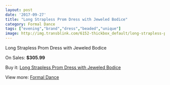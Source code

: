 ```yaml
---
layout: post
date: '2017-09-27'
title: "Long Strapless Prom Dress with Jeweled Bodice"
category: Formal Dance
tags: ["evening","brand","dress","beaded","unique"]
image: http://img.transblink.com/6152-thickbox_default/long-strapless-prom-dress-with-jeweled-bodice.jpg
---
```

Long Strapless Prom Dress with Jeweled Bodice

On Sales: **$305.99**
<a href="https://www.transblink.com/en/formal-dance/1990-long-strapless-prom-dress-with-jeweled-bodice.html"><amp-img layout="responsive" width="600" height="600" src="//img.transblink.com/6152-thickbox_default/long-strapless-prom-dress-with-jeweled-bodice.jpg" alt="Long Strapless Prom Dress with Jeweled Bodice 0" /></a>
<a href="https://www.transblink.com/en/formal-dance/1990-long-strapless-prom-dress-with-jeweled-bodice.html"><amp-img layout="responsive" width="600" height="600" src="//img.transblink.com/6154-thickbox_default/long-strapless-prom-dress-with-jeweled-bodice.jpg" alt="Long Strapless Prom Dress with Jeweled Bodice 1" /></a>
<a href="https://www.transblink.com/en/formal-dance/1990-long-strapless-prom-dress-with-jeweled-bodice.html"><amp-img layout="responsive" width="600" height="600" src="//img.transblink.com/6153-thickbox_default/long-strapless-prom-dress-with-jeweled-bodice.jpg" alt="Long Strapless Prom Dress with Jeweled Bodice 2" /></a>

Buy it: [Long Strapless Prom Dress with Jeweled Bodice](https://www.transblink.com/en/formal-dance/1990-long-strapless-prom-dress-with-jeweled-bodice.html "Long Strapless Prom Dress with Jeweled Bodice")

View more: [Formal Dance](https://www.transblink.com/en/6-formal-dance "Formal Dance")